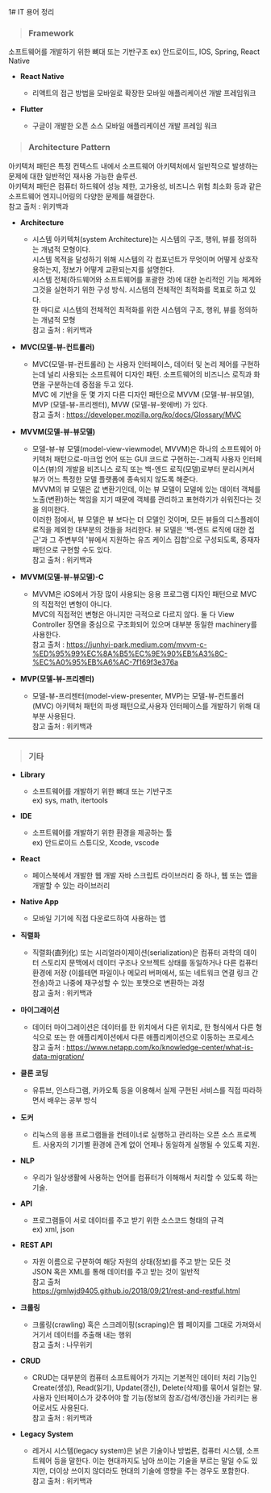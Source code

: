 1# IT 용어 정리

> ### Framework
소프트웨어를 개발하기 위한 뼈대 또는 기반구조
ex) 안드로이드, IOS, Spring, React Native

* **React Native**
    - 리액트의 접근 방법을 모바일로 확장한 모바일 애플리케이션 개발 프레임워크
   
* **Flutter**
    - 구글이 개발한 오픈 소스 모바일 애플리케이션 개발 프레임 워크

> ### Architecture Pattern
아키텍처 패턴은 특정 컨텍스트 내에서 소프트웨어 아키텍처에서 일반적으로 발생하는 문제에 대한 일반적인 재사용 가능한 솔루션.  
아키텍처 패턴은 컴퓨터 하드웨어 성능 제한, 고가용성, 비즈니스 위험 최소화 등과 같은 소프트웨어 엔지니어링의 다양한 문제를 해결한다.  
참고 출처 : 위키백과

* **Architecture**
    - 시스템 아키텍처(system Architecture)는 시스템의 구조, 행위, 뷰를 정의하는 개념적 모형이다.  
    시스템 목적을 달성하기 위해 시스템의 각 컴포넌트가 무엇이며 어떻게 상호작용하는지, 정보가 어떻게 교환되는지를 설명한다.  
    시스템 전체(하드웨어와 소프트웨어를 포괄한 것)에 대한 논리적인 기능 체계와 그것을 실현하기 위한 구성 방식. 시스템의 전체적인 최적화를 목표로 하고 있다.  
    한 마디로 시스템의 전체적인 최적화를 위한 시스템의 구조, 행위, 뷰를 정의하는 개념적 모형  
    참고 출처 : 위키백과

* **MVC(모델-뷰-컨트롤러)**
    - MVC(모델-뷰-컨트롤러) 는 사용자 인터페이스, 데이터 및 논리 제어를 구현하는데 널리 사용되는 소프트웨어 디자인 패턴. 소프트웨어의 비즈니스 로직과 화면을 구분하는데 중점을 두고 있다.  
    MVC 에 기반을 둔 몇 가지 다른 디자인 패턴으로 MVVM (모델-뷰-뷰모델), MVP (모델-뷰-프리젠터), MVW (모델-뷰-왓에버) 가 있다.  
    참고 출처 : <https://developer.mozilla.org/ko/docs/Glossary/MVC>

* **MVVM(모델-뷰-뷰모델)**
    - 모델-뷰-뷰 모델(model-view-viewmodel, MVVM)은 하나의 소프트웨어 아키텍처 패턴으로-마크업 언어 또는 GUI 코드로 구현하는-그래픽 사용자 인터페이스(뷰)의 개발을 비즈니스 로직 또는 백-엔드 로직(모델)로부터 분리시켜서 뷰가 어느 특정한 모델 플랫폼에 종속되지 않도록 해준다.  
    MVVM의 뷰 모델은 값 변환기인데, 이는 뷰 모델이 모델에 있는 데이터 객체를 노출(변환)하는 책임을 지기 때문에 객체를 관리하고 표현하기가 쉬워진다는 것을 의미한다.  
    이러한 점에서, 뷰 모델은 뷰 보다는 더 모델인 것이며, 모든 뷰들의 디스플레이 로직을 제외한 대부분의 것들을 처리한다. 뷰 모델은 '백-엔드 로직에 대한 접근'과 그 주변부의 '뷰에서 지원하는 유즈 케이스 집합'으로 구성되도록, 중재자 패턴으로 구현할 수도 있다.  
    참고 출처 : 위키백과

* **MVVM(모델-뷰-뷰모델)-C**
    - MVVM은 iOS에서 가장 많이 사용되는 응용 프로그램 디자인 패턴으로 MVC의 직접적인 변형이 아니다.  
    MVC의 직접적인 변형은 아니지만 극적으로 다르지 않다. 둘 다 View Controller 장면을 중심으로 구조화되어 있으며 대부분 동일한 machinery를 사용한다.  
    참고 출처 : <https://junhyi-park.medium.com/mvvm-c-%ED%95%99%EC%8A%B5%EC%9E%90%EB%A3%8C-%EC%A0%95%EB%A6%AC-7f169f3e376a>

* **MVP(모델-뷰-프리젠터)**
    - 모델-뷰-프리젠터(model-view-presenter, MVP)는 모델-뷰-컨트롤러(MVC) 아키텍처 패턴의 파생 패턴으로,사용자 인터페이스를 개발하기 위해 대부분 사용된다.  
    참고 출처 : 위키백과


***

> ### 기타

* **Library**
    - 소프트웨어를 개발하기 위한 뼈대 또는 기반구조  
    ex) sys, math, itertools
   
* **IDE**
    - 소프트웨어를 개발하기 위한 환경을 제공하는 툴   
    ex) 안드로이드 스튜디오, Xcode, vscode
   
* **React**
    - 페이스북에서 개발한 웹 개발 자바 스크립트 라이브러리 중 하나, 웹 또는 앱을 개발할 수 있는 라이브러리
  
* **Native App**
    - 모바일 기기에 직접 다운로드하여 사용하는 앱
   
* **직렬화**   
    - 직렬화(直列化) 또는 시리얼라이제이션(serialization)은 컴퓨터 과학의 데이터 스토리지 문맥에서 데이터 구조나 오브젝트 상태를 동일하거나 다른 컴퓨터 환경에 저장  (이를테면 파일이나 메모리 버퍼에서, 또는 네트워크 연결 링크 간 전송)하고 나중에 재구성할 수 있는 포맷으로 변환하는 과정  
    참고 출처 : 위키백과

* **마이그래이션**
    - 데이터 마이그레이션은 데이터를 한 위치에서 다른 위치로, 한 형식에서 다른 형식으로 또는 한 애플리케이션에서 다른 애플리케이션으로 이동하는 프로세스  
    참고 출처 : <https://www.netapp.com/ko/knowledge-center/what-is-data-migration/>
   
* **클론 코딩**
    - 유튜브, 인스타그램, 카카오톡 등을 이용해서 실제 구현된 서비스를 직접 따라하면서 배우는 공부 방식
    
* **도커**
    - 리눅스의 응용 프로그램들을 컨테이너로 실행하고 관리하는 오픈 소스 프로젝트.
    사용자의 기기별 환경에 관계 없이 언제나 동일하게 실행될 수 있도록 지원.

* **NLP**
    - 우리가 일상생활에 사용하는 언어를 컴퓨터가 이해해서 처리할 수 있도록 하는 기술.

* **API**
    - 프로그램들이 서로 데이터를 주고 받기 위한 소스코드 형태의 규격  
    ex) xml, json

* **REST API**
    - 자원 이름으로 구분하여 해당 자원의 상태(정보)를 주고 받는 모든 것  
    JSON 혹은 XML를 통해 데이터를 주고 받는 것이 일반적  
    참고 출처  
    <https://gmlwjd9405.github.io/2018/09/21/rest-and-restful.html>

* **크롤링**
    - 크롤링(crawling) 혹은 스크레이핑(scraping)은 웹 페이지를 그대로 가져와서 거기서 데이터를 추출해 내는 행위  
    참고 출처 : 나무위키

* **CRUD**
    - CRUD는 대부분의 컴퓨터 소프트웨어가 가지는 기본적인 데이터 처리 기능인 Create(생성), Read(읽기), Update(갱신), Delete(삭제)를 묶어서 일컫는 말. 사용자 인터페이스가 갖추어야 할 기능(정보의 참조/검색/갱신)을 가리키는 용어로서도 사용된다.  
    참고 출처 : 위키백과

* **Legacy System**
    - 레거시 시스템(legacy system)은 낡은 기술이나 방법론, 컴퓨터 시스템, 소프트웨어 등을 말한다. 이는 현대까지도 남아 쓰이는 기술을 부르는 말일 수도 있지만, 더이상 쓰이지 않더라도 현대의 기술에 영향을 주는 경우도 포함한다.  
    참고 출처 : 위키백과